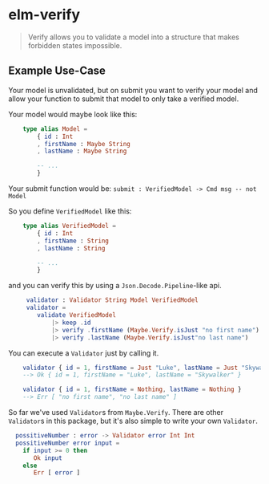 # elm-verify

> Verify allows you to validate a model into a structure that makes forbidden states impossible.

## Example Use-Case

Your model is unvalidated, but on submit you want to verify your model and allow your function to submit that model to only take a verified model.

Your model would maybe look like this:

```elm
    type alias Model =
        { id : Int
        , firstName : Maybe String
        , lastName : Maybe String

        -- ...
        }
```

Your submit function would be: `submit : VerifiedModel -> Cmd msg -- not Model`

So you define `VerifiedModel` like this:

```elm
    type alias VerifiedModel =
        { id : Int
        , firstName : String
        , lastName : String

        -- ...
        }
```

and you can verify this by using a `Json.Decode.Pipeline`-like api.

```elm
     validator : Validator String Model VerifiedModel
     validator =
        validate VerifiedModel
            |> keep .id
            |> verify .firstName (Maybe.Verify.isJust "no first name")
            |> verify .lastName (Maybe.Verify.isJust"no last name")
```

You can execute a `Validator` just by calling it.

```elm
    validator { id = 1, firstName = Just "Luke", lastName = Just "Skywalker" }
    --> Ok { id = 1, firstName = "Luke", lastName = "Skywalker" }

    validator { id = 1, firstName = Nothing, lastName = Nothing }
    --> Err [ "no first name", "no last name" ]
```

So far we've used `Validator`s from `Maybe.Verify`. There are other `Validator`s in this package, but it's also simple to write your own `Validator`.

```elm
  possitiveNumber : error -> Validator error Int Int
  possitiveNumber error input =
    if input >= 0 then
       Ok input
    else
       Err [ error ]
```
